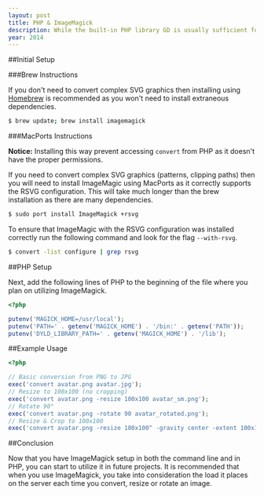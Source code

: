 ```yaml
---
layout: post
title: PHP & ImageMagick
description: While the built-in PHP library GD is usually sufficient for modifying and/or creating images, it is always a good idea to cultivate multiple alternatives. ImageMagick is a command-line based utility which provides a multitude of functionalities from resizing to converting file formats. While not normally installed on most servers, it is easy to set up providing you have SSH access. The server specific instructions for setting up ImageMagick should be readily available through your hosting provider's control panel. This article will go over how to install ImageMagick locally (Mac instructions only) and basic PHP usage.
year: 2014
---
```


##Initial Setup

###Brew Instructions

If you don't need to convert complex SVG graphics then installing using [Homebrew](http://brew.sh/) is recommended as you won't need to install extraneous dependencies.

```bash
$ brew update; brew install imagemagick
```

###MacPorts Instructions

**Notice:** Installing this way prevent accessing `convert` from PHP as it doesn't have the proper permissions.

If you need to convert complex SVG graphics (patterns, clipping paths) then you will need to install ImageMagic using MacPorts as it correctly supports the RSVG configuration. This will take much longer than the brew installation as there are many dependencies.

```bash
$ sudo port install ImageMagick +rsvg
```

To ensure that ImageMagic with the RSVG configuration was installed correctly run the following command and look for the flag `--with-rsvg`.

```bash
$ convert -list configure | grep rsvg
```

##PHP Setup

Next, add the following lines of PHP to the beginning of the file where you plan on utilizing ImageMagick.

```php
<?php

putenv('MAGICK_HOME=/usr/local');
putenv('PATH=' . getenv('MAGICK_HOME') . '/bin:' . getenv('PATH'));
putenv('DYLD_LIBRARY_PATH=' . getenv('MAGICK_HOME') . '/lib');
```

##Example Usage

```php
<?php

// Basic conversion from PNG to JPG
exec('convert avatar.png avatar.jpg');
// Resize to 100x100 (no cropping)
exec('convert avatar.png -resize 100x100 avatar_sm.png');
// Rotate 90°
exec('convert avatar.png -rotate 90 avatar_rotated.png');
// Resize & Crop to 100x100
exec('convert avatar.png -resize 100x100^ -gravity center -extent 100x100 avatar_sm.png');
```

##Conclusion

Now that you have ImageMagick setup in both the command line and in PHP, you can start to utilize it in future projects. It is recommended that when you use ImageMagick, you take into consideration the load it places on the server each time you convert, resize or rotate an image.
